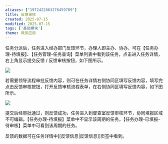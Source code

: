 ```yaml
---
aliases: ["1972422863276459709"]
title: 反馈审核
created: 2025-07-15
modified: 2025-07-15
tags: ['基础模块']
theme: 政务应用
---
```


任务分派后，任务进入经办部门反馈环节，办理人即主办、协办，可在【任务办理-待填报】、【任务管理-任务查询】菜单列表中看到该任务，点击进入任务详情，右上角显示提交反馈 / 反馈审核按钮，如下图所示。

![](ecc47ed263029d7b79926217b3bcb8d7.jpg)

若需要领导流程审批反馈内容，则可在任务详情右侧协同区填写反馈内容，填写完点击反馈审核按钮，打开反馈审核流程表单，在右侧协同区填写反馈内容，如下图所示。

![](da94cb44c1ed97cea724f659ab1bb4f3.jpg)

提交后经审批通过，则反馈成功，任务进入到督查室反馈审核环节，协同填报区域不可编辑。【任务办理-待填报】菜单中不显示该周期的任务，【任务办理-已填报-待审核】菜单中可看到该周期的任务。

反馈的数据可在任务详情中[[反馈信息|反馈信息]]页签中看到。